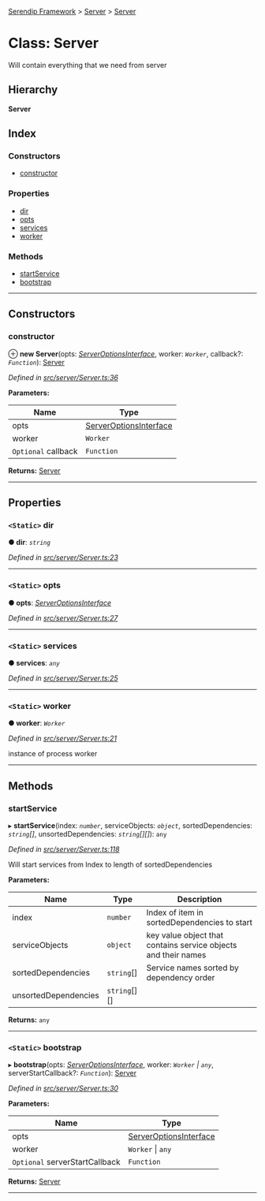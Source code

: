 [Serendip Framework](../README.md) > [Server](../modules/server.md) > [Server](../classes/server.server-1.md)

# Class: Server

Will contain everything that we need from server

## Hierarchy

**Server**

## Index

### Constructors

* [constructor](server.server-1.md#constructor)

### Properties

* [dir](server.server-1.md#dir)
* [opts](server.server-1.md#opts)
* [services](server.server-1.md#services)
* [worker](server.server-1.md#worker)

### Methods

* [startService](server.server-1.md#startservice)
* [bootstrap](server.server-1.md#bootstrap)

---

## Constructors

<a id="constructor"></a>

###  constructor

⊕ **new Server**(opts: *[ServerOptionsInterface](../interfaces/server.serveroptionsinterface-1.md)*, worker: *`Worker`*, callback?: *`Function`*): [Server](server.server-1.md)

*Defined in [src/server/Server.ts:36](https://github.com/m-esm/serendip/blob/c44cfd4/src/server/Server.ts#L36)*

**Parameters:**

| Name | Type |
| ------ | ------ |
| opts | [ServerOptionsInterface](../interfaces/server.serveroptionsinterface-1.md) |
| worker | `Worker` |
| `Optional` callback | `Function` |

**Returns:** [Server](server.server-1.md)

___

## Properties

<a id="dir"></a>

### `<Static>` dir

**● dir**: *`string`*

*Defined in [src/server/Server.ts:23](https://github.com/m-esm/serendip/blob/c44cfd4/src/server/Server.ts#L23)*

___
<a id="opts"></a>

### `<Static>` opts

**● opts**: *[ServerOptionsInterface](../interfaces/server.serveroptionsinterface-1.md)*

*Defined in [src/server/Server.ts:27](https://github.com/m-esm/serendip/blob/c44cfd4/src/server/Server.ts#L27)*

___
<a id="services"></a>

### `<Static>` services

**● services**: *`any`*

*Defined in [src/server/Server.ts:25](https://github.com/m-esm/serendip/blob/c44cfd4/src/server/Server.ts#L25)*

___
<a id="worker"></a>

### `<Static>` worker

**● worker**: *`Worker`*

*Defined in [src/server/Server.ts:21](https://github.com/m-esm/serendip/blob/c44cfd4/src/server/Server.ts#L21)*

instance of process worker

___

## Methods

<a id="startservice"></a>

###  startService

▸ **startService**(index: *`number`*, serviceObjects: *`object`*, sortedDependencies: *`string`[]*, unsortedDependencies: *`string`[][]*): `any`

*Defined in [src/server/Server.ts:118](https://github.com/m-esm/serendip/blob/c44cfd4/src/server/Server.ts#L118)*

Will start services from Index to length of sortedDependencies

**Parameters:**

| Name | Type | Description |
| ------ | ------ | ------ |
| index | `number` |  Index of item in sortedDependencies to start |
| serviceObjects | `object` |  key value object that contains service objects and their names |
| sortedDependencies | `string`[] |  Service names sorted by dependency order |
| unsortedDependencies | `string`[][] |

**Returns:** `any`

___
<a id="bootstrap"></a>

### `<Static>` bootstrap

▸ **bootstrap**(opts: *[ServerOptionsInterface](../interfaces/server.serveroptionsinterface-1.md)*, worker: *`Worker` \| `any`*, serverStartCallback?: *`Function`*): [Server](server.server-1.md)

*Defined in [src/server/Server.ts:30](https://github.com/m-esm/serendip/blob/c44cfd4/src/server/Server.ts#L30)*

**Parameters:**

| Name | Type |
| ------ | ------ |
| opts | [ServerOptionsInterface](../interfaces/server.serveroptionsinterface-1.md) |
| worker | `Worker` \| `any` |
| `Optional` serverStartCallback | `Function` |

**Returns:** [Server](server.server-1.md)

___

